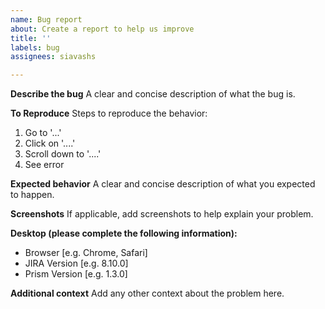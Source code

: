 ```yaml
---
name: Bug report
about: Create a report to help us improve
title: ''
labels: bug
assignees: siavashs

---
```


**Describe the bug**
A clear and concise description of what the bug is.

**To Reproduce**
Steps to reproduce the behavior:
1. Go to '...'
2. Click on '....'
3. Scroll down to '....'
4. See error

**Expected behavior**
A clear and concise description of what you expected to happen.

**Screenshots**
If applicable, add screenshots to help explain your problem.

**Desktop (please complete the following information):**
 - Browser [e.g. Chrome, Safari]
 - JIRA Version [e.g. 8.10.0]
 - Prism Version [e.g. 1.3.0]


**Additional context**
Add any other context about the problem here.
